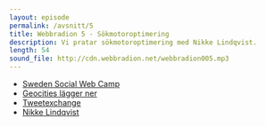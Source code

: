 ```yaml
---
layout: episode
permalink: /avsnitt/5
title: Webbradion 5 - Sökmotoroptimering
description: Vi pratar sökmotoroptimering med Nikke Lindqvist.
length: 54
sound_file: http://cdn.webbradion.net/webbradion005.mp3
---
```


* [Sweden Social Web Camp](http://www.whatsnext.se/2009/04/22/arets-hajk-sweden-social-web-camp/)
* [Geocities lägger ner](http://www.sitepoint.com/blogs/2009/05/03/rip-geocities/)
* [Tweetexchange](http://tweexchange.com/)
* [Nikke Lindqvist](http://www.lindqvist.com/)

